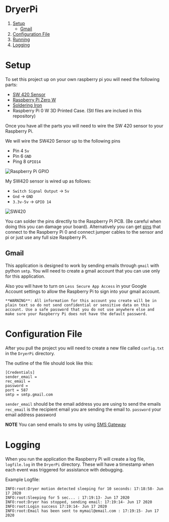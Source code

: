 # DryerPi

1. [Setup](#Setup)
    - [Gmail](#Gmail)
1. [Configuration File](#Configuration-File)
1. [Running](#Running)
1. [Logging](#Logging)


# Setup
To set this project up on your own raspberry pi you will need the following parts:

 - [SW 420 Sensor](https://www.amazon.com/Hiletgo-SW-420-Vibration-Sensor-Arduino/dp/B00HJ6ACY2/ref=sr_1_1?crid=1RYJDZ4RNC89Q&dchild=1&keywords=sw420+sensor&qid=1592438541&sprefix=sw420+se%2Caps%2C129&sr=8-1)
 - [Raspberry Pi Zero W](https://www.amazon.com/Raspberry-Pi-Zero-Wireless-model/dp/B06XFZC3BX/ref=sr_1_7?dchild=1&keywords=raspberry+pi+0&qid=1592438617&sr=8-7)
 - [Soldering Iron](https://www.amazon.com/Weller-WLC100-40-Watt-Soldering-Station/dp/B000AS28UC/ref=sxin_11?ascsubtag=amzn1.osa.45d6e496-8a1d-4ff3-a7b7-f8cbe0da540a.ATVPDKIKX0DER.en_US&creativeASIN=B000AS28UC&crid=3NBU5NPJUZPG5&cv_ct_cx=soldering+iron&cv_ct_id=amzn1.osa.45d6e496-8a1d-4ff3-a7b7-f8cbe0da540a.ATVPDKIKX0DER.en_US&cv_ct_pg=search&cv_ct_wn=osp-single-source-pr&dchild=1&keywords=soldering+iron&linkCode=oas&pd_rd_i=B000AS28UC&pd_rd_r=c757a902-0e07-4c8a-97fb-a0359cc3a346&pd_rd_w=K0zd0&pd_rd_wg=Z4Jdz&pf_rd_p=9ebd9ae2-bfc3-4cf2-a615-92a580f06e16&pf_rd_r=DADF2CCH292YRVZR7D9K&qid=1592438653&sprefix=soldering%2Caps%2C156&sr=1-2-8721a5c9-6336-4af6-a717-e9b9e6c2f75f&tag=thedrive09-20)
 - Raspberry Pi 0 W 3D Printed Case. (Stl files are inclued in this repository)


Once you have all the parts you will need to wire the SW 420 sensor to your Raspberry Pi.

We will wire the SW420 Sensor up to the following pins
 - Pin 4 `5v`
 - Pin 6 `GND`
 - Ping 8 `GPIO14`

![Raspberry Pi GPIO](https://webofthings.org/wp-content/uploads/2016/10/pi-gpio.png)


My SW420 sensor is wired up as follows: 
 - `Switch Signal Output` -> `5v`
 - `Gnd` -> `GND`
 - `3.3v-5v` -> `GPIO 14`

![SW420](https://img.banggood.com/thumb/water/oaupload/banggood/images/4E/67/1af57321-cb58-4930-b063-40a2fcc2ecb7.jpg)

You can solder the pins directlly to the Raspberry Pi PCB. (Be careful when doing this you can damage your board). Alternatively you can get [pins](https://www.amazon.com/Break-Away-2x20-pin-Strip-Header-Raspberry/dp/B0756KM7CY/ref=sr_1_1?dchild=1&keywords=raspberry+pi+0+pins&qid=1592440237&sr=8-1) that connect to the Raspberry Pi 0 and connect jumper cables to the sensor and pi or just use any full size Raspberry Pi.

## Gmail

This application is designed to work by sending emails through `gmail` with python `smtp`.
You will need to create a gmail account that you can use only for this application.

Also you will have to turn on `Less Secure App Access` in your Google Account settings to allow the Raspberry Pi to sign into your gmail account.

`**WARNING**: All information for this account you create will be in plain text so do not send confidential or sensitive data on this account. Use a safe password that you do not use anywhere else and make sure your Raspberry Pi does not have the default password.`


# Configuration File

After you pull the project you will need to create a new file called `config.txt` in the `DryerPi` directory.

The outline of the file should look like this:

```
[Credentials]
sender_email =
rec_email = 
password = 
port = 587
smtp = smtp.gmail.com
```

`sender_email` should be the email address you are using to send the emails
`rec_email` is the recipient email you are sending the email to.
`password` your email address password

**NOTE** You can send emails to sms by using [SMS Gateway](https://en.wikipedia.org/wiki/SMS_gateway#Email_clients)


# Logging
When you run the application the Raspberry Pi will create a log file, `logfile.log` in the `DryerPi` directory. These will have a timestamp when each event was triggered for assistance with debugging. 

Example Logfile:
```
INFO:root:Dryer motion detected sleeping for 10 seconds: 17:18:58- Jun 17 2020
INFO:root:Sleeping for 5 sec... : 17:19:13- Jun 17 2020
INFO:root:Dryer has stopped, sending email: 17:19:14- Jun 17 2020
INFO:root:Login success 17:19:14- Jun 17 2020
INFO:root:Email has been sent to mymail@email.com : 17:19:15- Jun 17 2020
```
